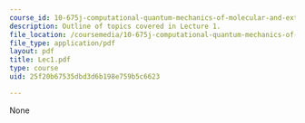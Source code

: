 ```yaml
---
course_id: 10-675j-computational-quantum-mechanics-of-molecular-and-extended-systems-fall-2004
description: Outline of topics covered in Lecture 1.
file_location: /coursemedia/10-675j-computational-quantum-mechanics-of-molecular-and-extended-systems-fall-2004/25f20b67535dbd3d6b198e759b5c6623_Lec1.pdf
file_type: application/pdf
layout: pdf
title: Lec1.pdf
type: course
uid: 25f20b67535dbd3d6b198e759b5c6623

---
```

None